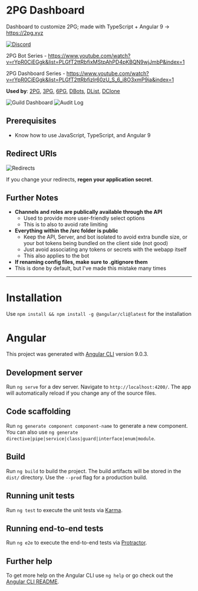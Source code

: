 # 2PG Dashboard
Dashboard to customize 2PG; made with TypeScript + Angular 9 -> https://2pg.xyz

[![Discord](https://img.shields.io/discord/729699521386381372?color=46828d&label=Support&style=for-the-badge)](https://discord.io/adamjr)

2PG Bot Series - https://www.youtube.com/watch?v=rYpR0CiEGgk&list=PLGfT2ttRbfixMStpAhPD4pKBQN9wjJmbP&index=1

2PG Dashboard Series - https://www.youtube.com/watch?v=rYpR0CiEGgk&list=PLGfT2ttRbfizIr60zU_S_6_i8O3xmP9ia&index=1

**Used by**: [2PG](https://github.com/twopg), [3PG](https://github.com/3PG), [6PG](https://github.com/theADAMJR/6PG), [DBots](https://github.com/DBots-co), [DList](https://github.com/DList-xyz), [DClone](https://github.com/D-Clone)

![Guild Dashboard](https://i.ibb.co/n3D80Dx/2-PG-Dashboard.png)
![Audit Log](https://2pg.xyz/assets/docs/img/dashboard-v0.3.1b.png)

## Prerequisites
- Know how to use JavaScript, TypeScript, and Angular 9

## Redirect URIs
  
![Redirects](https://i.ibb.co/9pbfVwL/updated-redirects.png)

If you change your redirects, **regen your application secret**.


## Further Notes
- **Channels and roles are publically available through the API**
  - Used to provide more user-friendly select options
  - This is to also to avoid rate limiting
- **Everything within the /src folder is public**
  - Keep the API, Server, and bot isolated to avoid extra bundle size, or your bot tokens being bundled on the client side (not good)
  - Just avoid associating any tokens or secrets with the webapp itself
  - This also applies to the bot
- **If renaming config files, make sure to .gitignore them**
 - This is done by default, but I've made this mistake many times

---

# Installation

Use `npm install && npm install -g @angular/cli@latest` for the installation

# Angular

This project was generated with [Angular CLI](https://github.com/angular/angular-cli) version 9.0.3.

## Development server

Run `ng serve` for a dev server. Navigate to `http://localhost:4200/`. The app will automatically reload if you change any of the source files.

## Code scaffolding

Run `ng generate component component-name` to generate a new component. You can also use `ng generate directive|pipe|service|class|guard|interface|enum|module`.

## Build

Run `ng build` to build the project. The build artifacts will be stored in the `dist/` directory. Use the `--prod` flag for a production build.

## Running unit tests

Run `ng test` to execute the unit tests via [Karma](https://karma-runner.github.io).

## Running end-to-end tests

Run `ng e2e` to execute the end-to-end tests via [Protractor](http://www.protractortest.org/).

## Further help

To get more help on the Angular CLI use `ng help` or go check out the [Angular CLI README](https://github.com/angular/angular-cli/blob/master/README.md).
